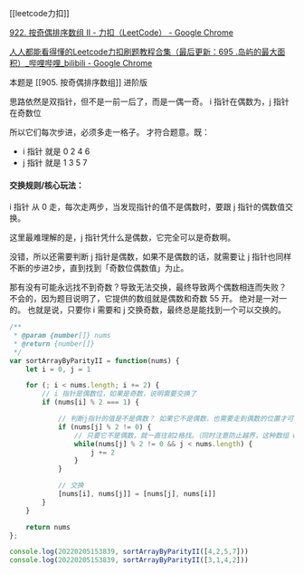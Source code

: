 [[leetcode力扣]]

[922. 按奇偶排序数组 II - 力扣（LeetCode） - Google Chrome](https://leetcode-cn.com/problems/sort-array-by-parity-ii/)

[人人都能看得懂的Leetcode力扣刷题教程合集（最后更新：695 .岛屿的最大面积）_哔哩哔哩_bilibili - Google Chrome](https://www.bilibili.com/video/BV1wA411b7qZ?p=55)


本题是 [[905. 按奇偶排序数组]] 进阶版

思路依然是双指针，但不是一前一后了，而是一偶一奇。 i 指针在偶数为，j 指针在奇数位

所以它们每次步进，必须多走一格子。 才符合题意。既：
- i 指针 就是 0 2 4 6 
- j 指针 就是 1 3 5 7

#### 交换规则/核心玩法：
i 指针 从 0 走，每次走两步，当发现指针的值不是偶数时，要跟 j 指针的偶数值交换。

这里最难理解的是，j 指针凭什么是偶数，它完全可以是奇数啊。 

没错，所以还需要判断 j 指针是偶数，如果不是偶数的话，就需要让 j 指针也同样不断的步进2步，直到找到「奇数位偶数值」为止。

那有没有可能永远找不到奇数？导致无法交换，最终导致两个偶数相连而失败？ 不会的，因为题目说明了，它提供的数组就是偶数和奇数 55 开。 绝对是一对一的。 也就是说，只要你 i 需要和 j 交换奇数，最终总是能找到一个可以交换的。

```javascript
/**
 * @param {number[]} nums
 * @return {number[]}
 */
var sortArrayByParityII = function(nums) {
    let i = 0, j = 1

    for (; i < nums.length; i += 2) {
        // i 指针是偶数位，如果是奇数，说明需要交换了
        if (nums[i] % 2 === 1) {

            // 判断j指针的值是不是偶数？ 如果它不是偶数，也需要走到偶数的位置才可以交换。
            if (nums[j] % 2 != 0) {
                // 只要它不是偶数，就一直往前2格找。（同时注意防止越界，这种数组 while 遍历，总是要加入 j < nums.length 这种越界判断的）
                while(nums[j] % 2 != 0 && j < nums.length) {
                    j += 2 
                }
            }

            // 交换
            [nums[i], nums[j]] = [nums[j], nums[i]]
        }
    }

    return nums
};

console.log(20220205153839, sortArrayByParityII([4,2,5,7]))
console.log(20220205153839, sortArrayByParityII([3,1,4,2]))
```
